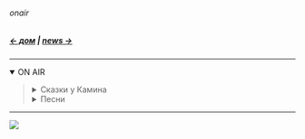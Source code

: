 ###### onair
##### [← дом](!0SB.md#osb)  |  [news →](News.md#news)    

***
<details open><summary> ON AIR </summary><blockquote>

<details><summary> Сказки у Камина </summary><blockquote>

А. Талалакин. На пороге.  
<iframe src="https://audiomack.com/embed/song/atalalakin/na-poroge" scrolling="no" width="100%" height="252" scrollbars="no" frameborder="0"></iframe>

Шекспир. 8 Сонетов.  
<iframe src="https://audiomack.com/embed/song/atalalakin/8sonetov" scrolling="no" width="100%" height="252" scrollbars="no" frameborder="0"></iframe>


</blockquote></details>

<details><summary> Песни </summary><blockquote>

А. Талалакин / Вторая Жизнь  
<iframe src="https://audiomack.com/embed/song/atalalakin/2live" scrolling="no" width="100%" height="252" scrollbars="no" frameborder="0"></iframe>

А. Талалакин / Сестра 
<iframe src="https://audiomack.com/embed/song/atalalakin/sestra" scrolling="no" width="100%" height="252" scrollbars="no" frameborder="0"></iframe>

А. Талалакин / GH-III 
<iframe src="https://audiomack.com/embed/song/atalalakin/gh-iii" scrolling="no" width="100%" height="252" scrollbars="no" frameborder="0"></iframe>

А. Талалакин / Синхронных Душ  
<iframe src="https://audiomack.com/embed/song/atalalakin/sinhron" scrolling="no" width="100%" height="252" scrollbars="no" frameborder="0"></iframe>

А. Талалакин / А в Москве выпал снег...   
<iframe src="https://audiomack.com/embed/song/atalalakin/snow0" scrolling="no" width="100%" height="252" scrollbars="no" frameborder="0"></iframe>

А. Талалакин / Белый снег  
<iframe src="https://audiomack.com/embed/song/atalalakin/belij-sneg" scrolling="no" width="100%" height="252" scrollbars="no" frameborder="0"></iframe>

А. Талалакин / Ветер     
<iframe src="https://audiomack.com/embed/song/atalalakin/veter" scrolling="no" width="100%" height="252" scrollbars="no" frameborder="0"></iframe>

А. Талалакин / Я расскажу тебе ночь   
<iframe src="https://audiomack.com/embed/song/atalalakin/no4" scrolling="no" width="100%" height="252" scrollbars="no" frameborder="0"></iframe>

А. Талалакин / Священный лаз  
<iframe src="https://audiomack.com/embed/song/atalalakin/laz" scrolling="no" width="100%" height="252" scrollbars="no" frameborder="0"></iframe>

А. Талалакин / Апокалипта  
<iframe src="https://audiomack.com/embed/song/atalalakin/apokalypta" scrolling="no" width="100%" height="252" scrollbars="no" frameborder="0"></iframe>

А. Талалакин / Моё Буратино    
<iframe src="https://audiomack.com/embed/song/atalalakin/josephina" scrolling="no" width="100%" height="252" scrollbars="no" frameborder="0"></iframe>

А. Талалакин / Чёрно-белое кино  
<iframe src="https://audiomack.com/embed/song/atalalakin/kino" scrolling="no" width="100%" height="252" scrollbars="no" frameborder="0"></iframe>

А. Талалакин / К Свету  
<iframe src="https://audiomack.com/embed/song/atalalakin/ksvetu" scrolling="no" width="100%" height="252" scrollbars="no" frameborder="0"></iframe>

А. Талалакин / Времена года   
<iframe src="https://audiomack.com/embed/song/atalalakin/vremenagoda" scrolling="no" width="100%" height="252" scrollbars="no" frameborder="0"></iframe>

А. Талалакин / Ну почему?  
<iframe src="https://audiomack.com/embed/song/atalalakin/nu-po4emu" scrolling="no" width="100%" height="252" scrollbars="no" frameborder="0"></iframe>

А. Талалакин / Уходишь 
<iframe src="https://audiomack.com/embed/song/atalalakin/uhodish" scrolling="no" width="100%" height="252" scrollbars="no" frameborder="0"></iframe>

А. Талалакин / Дорога к Дому 
<iframe src="https://audiomack.com/embed/song/atalalakin/doroga-k-domu" scrolling="no" width="100%" height="252" scrollbars="no" frameborder="0"></iframe>

</blockquote></details>
</blockquote></details>

***

![](https://telegra.ph/file/977758b621710766139ad.jpg)
